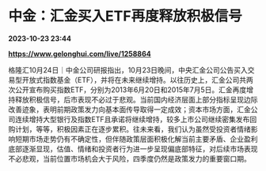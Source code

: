 # 中金：汇金买入ETF再度释放积极信号

**2023-10-23 23:44**

**https://www.gelonghui.com/live/1258864**

格隆汇10月24日｜中金公司研报指出，10月23日晚间，中央汇金公司公告买入交易型开放式指数基金（ETF），并将在未来继续增持。以往历史上，汇金公司共两次公开宣布购买指数ETF，分别为2013年6月20日和2015年7月5日。汇金再度增持释放积极信号，后市表现不必过于悲观。当前国内经济层面上部分指标呈现边际改善迹象，表明前期政策发力向基本面传导取得一定成效；资本市场方面，汇金公司连续增持大型银行及指数ETF且承诺将继续增持，较多上市公司继续密集发布回购计划，等等，积极因素正在逐步累积。往未来看，我们认为虽然受投资者情绪影响短期市场走势仍有不确定性，但伴随政策层面积极化解当前主要矛盾、企业盈利底部逐渐显现，估值、情绪和投资者行为进一步呈现偏底部特征，对后续市场表现不必悲观，当前位置市场机会大于风险，四季度仍然是政策发力的重要窗口期。